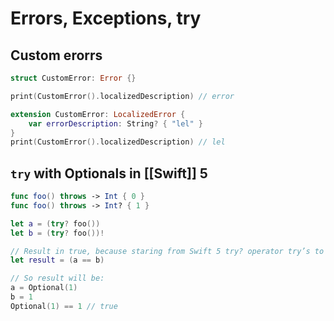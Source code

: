 # Errors, Exceptions, try

## Custom erorrs

```swift
struct CustomError: Error {}

print(CustomError().localizedDescription) // error

extension CustomError: LocalizedError {
    var errorDescription: String? { "lel" }
}
print(CustomError().localizedDescription) // lel
```

## `try` with Optionals in [[Swift]] 5

```swift
func foo() throws -> Int { 0 }
func foo() throws -> Int? { 1 }

let a = (try? foo())
let b = (try? foo())!

// Result in true, because staring from Swift 5 try? operator try’s to make optional nesting is less as possible (lowest bound starts from 1)
let result = (a == b)

// So result will be:
a = Optional(1)
b = 1
Optional(1) == 1 // true
```